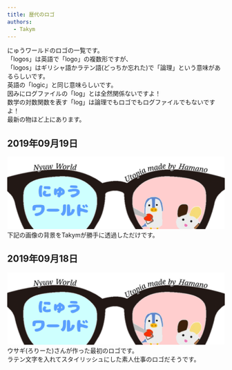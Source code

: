 ```yaml
---
title: 歴代のロゴ
authors:
  - Takym
---
```

にゅうワールドのロゴの一覧です。<br />
「logos」は英語で「logo」の複数形ですが、<br />
「logos」はギリシャ語かラテン語(どっちか忘れた)で「論理」という意味があるらしいです。<br />
英語の「logic」と同じ意味らしいです。<br />
因みにログファイルの「log」とは全然関係ないですよ！<br />
数学の対数関数を表す「log」は論理でもロゴでもログファイルでもないですよ！<br />
最新の物ほど上にあります。

## 2019年09月19日
<img src="2019-09-19-logo.png" width="800" title="2019年09月19日のロゴ" alt="2019年09月19日のロゴ" /><br />
下記の画像の背景をTakymが勝手に透過しただけです。

## 2019年09月18日
<img src="2019-09-18-logo.png" width="800" title="2019年09月18日のロゴ" alt="2019年09月18日のロゴ" /><br />
ウサギ(ろりーた)さんが作った最初のロゴです。<br />
ラテン文字を入れてスタイリッシュにした素人仕事のロゴだそうです。
